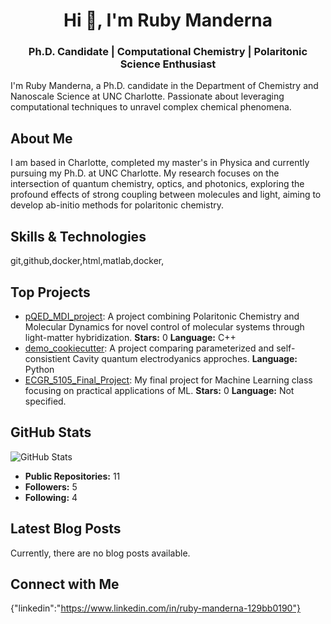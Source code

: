 <h1 align="center">Hi 👋, I'm Ruby Manderna</h1>
<h3 align="center"> Ph.D. Candidate | Computational Chemistry | Polaritonic Science Enthusiast</h3>

I'm Ruby Manderna, a Ph.D. candidate in the Department of Chemistry and Nanoscale Science at UNC Charlotte. Passionate about leveraging computational techniques to unravel complex chemical phenomena.

## About Me

I am based in Charlotte, completed my master's in Physica and currently pursuing my Ph.D. at UNC Charlotte. My research focuses on the intersection of quantum chemistry, optics, and photonics, exploring the profound effects of strong coupling between molecules and light, aiming to develop ab-initio methods for polaritonic chemistry. 

## Skills & Technologies

git,github,docker,html,matlab,docker,

## Top Projects

- [pQED_MDI_project](https://github.com/rubymanderna/pQED_MDI_project): A project combining Polaritonic Chemistry and Molecular Dynamics for novel control of molecular systems through light-matter hybridization. **Stars:** 0 **Language:** C++ 
- [demo_cookiecutter](https://github.com/rubymanderna/SCQED-PCQED.git): A project comparing parameterized and self-consistient Cavity quantum electrodyanics approches. **Language:** Python 
- [ECGR_5105_Final_Project](https://github.com/rubymanderna/ECGR_5105_Final_Project): My final project for Machine Learning class focusing on practical applications of ML. **Stars:** 0 **Language:** Not specified.

## GitHub Stats

![GitHub Stats](https://github-readme-stats.vercel.app/api?username=rubymanderna&show_icons=true&theme=radical)

- **Public Repositories:** 11
- **Followers:** 5
- **Following:** 4

## Latest Blog Posts

Currently, there are no blog posts available.

## Connect with Me

{"linkedin":"https://www.linkedin.com/in/ruby-manderna-129bb0190"}

